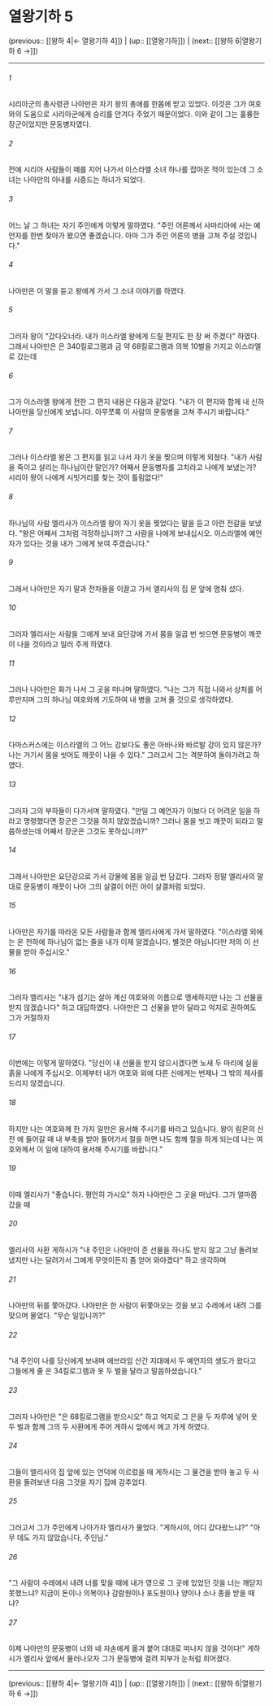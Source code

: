 # 열왕기하 5

(previous:: [[왕하 4|← 열왕기하 4]]) | (up:: [[열왕기하]]) | (next:: [[왕하 6|열왕기하 6 →]])

***




###### 1 

시리아군의 총사령관 나아만은 자기 왕의 총애를 한몸에 받고 있었다. 이것은 그가 여호와의 도움으로 시리아군에게 승리를 안겨다 주었기 때문이었다. 이와 같이 그는 훌륭한 장군이었지만 문둥병자였다. 



###### 2 

전에 시리아 사람들이 떼를 지어 나가서 이스라엘 소녀 하나를 잡아온 적이 있는데 그 소녀는 나아만의 아내를 시중드는 하녀가 되었다. 



###### 3 

어느 날 그 하녀는 자기 주인에게 이렇게 말하였다. "주인 어른께서 사마리아에 사는 예언자를 한번 찾아가 봤으면 좋겠습니다. 아마 그가 주인 어른의 병을 고쳐 주실 것입니다." 



###### 4 

나아만은 이 말을 듣고 왕에게 가서 그 소녀 이야기를 하였다. 



###### 5 

그러자 왕이 "갔다오너라. 내가 이스라엘 왕에게 드릴 편지도 한 장 써 주겠다" 하였다. 그래서 나아만은 은 340킬로그램과 금 약 68킬로그램과 의복 10벌을 가지고 이스라엘로 갔는데 



###### 6 

그가 이스라엘 왕에게 전한 그 편지 내용은 다음과 같았다. "내가 이 편지와 함께 내 신하 나아만을 당신에게 보냅니다. 아무쪼록 이 사람의 문둥병을 고쳐 주시기 바랍니다." 



###### 7 

그러나 이스라엘 왕은 그 편지를 읽고 나서 자기 옷을 찢으며 이렇게 외쳤다. "내가 사람을 죽이고 살리는 하나님이란 말인가? 어째서 문둥병자를 고치라고 나에게 보냈는가? 시리아 왕이 나에게 시빗거리를 찾는 것이 틀림없다!" 



###### 8 

하나님의 사람 엘리사가 이스라엘 왕이 자기 옷을 찢었다는 말을 듣고 이런 전갈을 보냈다. "왕은 어째서 그처럼 걱정하십니까? 그 사람을 나에게 보내십시오. 이스라엘에 예언자가 있다는 것을 내가 그에게 보여 주겠습니다." 



###### 9 

그래서 나아만은 자기 말과 전차들을 이끌고 가서 엘리사의 집 문 앞에 멈춰 섰다. 



###### 10 

그러자 엘리사는 사람을 그에게 보내 요단강에 가서 몸을 일곱 번 씻으면 문둥병이 깨끗이 나을 것이라고 일러 주게 하였다. 



###### 11 

그러나 나아만은 화가 나서 그 곳을 떠나며 말하였다. "나는 그가 직접 나와서 상처를 어루만지며 그의 하나님 여호와께 기도하여 내 병을 고쳐 줄 것으로 생각하였다. 



###### 12 

다마스커스에는 이스라엘의 그 어느 강보다도 좋은 아바나와 바르발 강이 있지 않은가? 나는 거기서 몸을 씻어도 깨끗이 나을 수 있다." 그러고서 그는 격분하여 돌아가려고 하였다. 



###### 13 

그러자 그의 부하들이 다가서며 말하였다. "만일 그 예언자가 이보다 더 어려운 일을 하라고 명령했다면 장군은 그것을 하지 않았겠습니까? 그러나 몸을 씻고 깨끗이 되라고 말씀하셨는데 어째서 장군은 그것도 못하십니까?" 



###### 14 

그래서 나아만은 요단강으로 가서 강물에 몸을 일곱 번 담갔다. 그러자 정말 엘리사의 말대로 문둥병이 깨끗이 나아 그의 살결이 어린 아이 살결처럼 되었다. 



###### 15 

나아만은 자기를 따라온 모든 사람들과 함께 엘리사에게 가서 말하였다. "이스라엘 외에는 온 천하에 하나님이 없는 줄을 내가 이제 알겠습니다. 별것은 아닙니다만 저의 이 선물을 받아 주십시오." 



###### 16 

그러자 엘리사는 "내가 섬기는 살아 계신 여호와의 이름으로 맹세하지만 나는 그 선물을 받지 않겠습니다" 하고 대답하였다. 나아만은 그 선물을 받아 달라고 억지로 권하여도 그가 거절하자 



###### 17 

이번에는 이렇게 말하였다. "당신이 내 선물을 받지 않으시겠다면 노새 두 마리에 실을 흙을 나에게 주십시오. 이제부터 내가 여호와 외에 다른 신에게는 번제나 그 밖의 제사를 드리지 않겠습니다. 



###### 18 

하지만 나는 여호와께 한 가지 일만은 용서해 주시기를 바라고 있습니다. 왕이 림몬의 신전 에 들어갈 때 내 부축을 받아 들어가서 절을 하면 나도 함께 절을 하게 되는데 나는 여호와께서 이 일에 대하여 용서해 주시기를 바랍니다." 



###### 19 

이때 엘리사가 "좋습니다. 평안히 가시오" 하자 나아만은 그 곳을 떠났다. 그가 얼마쯤 갔을 때 



###### 20 

엘리사의 사환 게하시가 "내 주인은 나아만이 준 선물을 하나도 받지 않고 그냥 돌려보냈지만 나는 달려가서 그에게 무엇이든지 좀 얻어 와야겠다" 하고 생각하며 



###### 21 

나아만의 뒤를 쫓아갔다. 나아만은 한 사람이 뒤쫓아오는 것을 보고 수레에서 내려 그를 맞으며 물었다. "무슨 일입니까?" 



###### 22 

"내 주인이 나를 당신에게 보내며 에브라임 산간 지대에서 두 예언자의 생도가 왔다고 그들에게 줄 은 34킬로그램과 옷 두 벌을 달라고 말씀하셨습니다." 



###### 23 

그러자 나아만은 "은 68킬로그램을 받으시오" 하고 억지로 그 은을 두 자루에 넣어 옷 두 벌과 함께 그의 두 사환에게 주어 게하시 앞에서 메고 가게 하였다. 



###### 24 

그들이 엘리사의 집 앞에 있는 언덕에 이르렀을 때 게하시는 그 물건을 받아 놓고 두 사환을 돌려보낸 다음 그것을 자기 집에 감추었다. 



###### 25 

그러고서 그가 주인에게 나아가자 엘리사가 물었다. "게하시야, 어디 갔다왔느냐?" "아무 데도 가지 않았습니다, 주인님." 



###### 26 

"그 사람이 수레에서 내려 너를 맞을 때에 내가 영으로 그 곳에 있었던 것을 너는 깨닫지 못했느냐? 지금이 돈이나 의복이나 감람원이나 포도원이나 양이나 소나 종을 받을 때냐? 



###### 27 

이제 나아만의 문둥병이 너와 네 자손에게 옮겨 붙어 대대로 떠나지 않을 것이다!" 게하시가 엘리사 앞에서 물러나오자 그가 문둥병에 걸려 피부가 눈처럼 희어졌다.

***

(previous:: [[왕하 4|← 열왕기하 4]]) | (up:: [[열왕기하]]) | (next:: [[왕하 6|열왕기하 6 →]])
